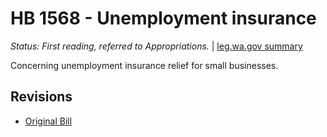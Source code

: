 # HB 1568 - Unemployment insurance
*Status: First reading, referred to Appropriations.* | [leg.wa.gov summary](https://app.leg.wa.gov/billsummary?BillNumber=1568&Year=2021)

Concerning unemployment insurance relief for small businesses.

## Revisions
* [Original Bill](1/)